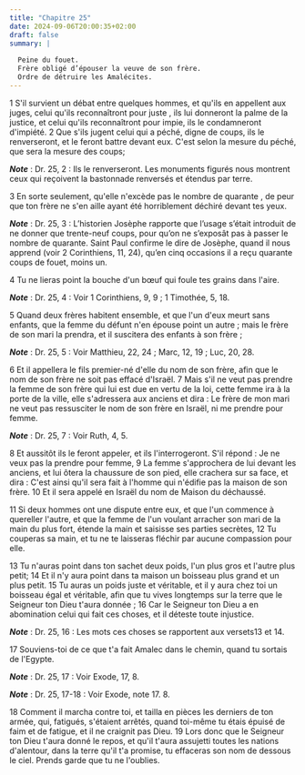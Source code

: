 ```yaml
---
title: "Chapitre 25"
date: 2024-09-06T20:00:35+02:00
draft: false
summary: |
  
  Peine du fouet.
  Frère obligé d’épouser la veuve de son frère.
  Ordre de détruire les Amalécites.
---
```



1 S'il survient un débat entre quelques hommes, et qu'ils en appellent aux juges, celui qu'ils reconnaîtront pour juste , ils lui donneront la palme de la justice, et celui qu'ils reconnaîtront pour impie, ils le condamneront d'impiété. 2 Que s'ils jugent celui qui a péché, digne de coups, ils le renverseront, et le feront battre devant eux. C'est selon la mesure du péché, que sera la mesure des coups;

***Note*** :  Dr. 25, 2 : Ils le renverseront. Les monuments figurés nous montrent ceux qui reçoivent la bastonnade renversés et étendus par terre.

3 En sorte seulement, qu'elle n'excède pas le nombre de quarante , de peur que ton frère ne s'en aille ayant été horriblement déchiré devant tes yeux.

***Note*** :  Dr. 25, 3 : L’historien Josèphe rapporte que l’usage s’était introduit de ne donner que trente-neuf coups, pour qu’on ne s’exposât pas à passer le nombre de quarante. Saint Paul confirme le dire de Josèphe, quand il nous apprend (voir 2 Corinthiens, 11, 24), qu’en cinq occasions il a reçu quarante coups de fouet, moins un.


4 Tu ne lieras point la bouche d'un bœuf qui foule tes grains dans l'aire.

***Note*** :  Dr. 25, 4 : Voir 1 Corinthiens, 9, 9 ; 1 Timothée, 5, 18.


5 Quand deux frères habitent ensemble, et que l'un d'eux meurt sans enfants, que la femme du défunt n'en épouse point un autre ; mais le frère de son mari la prendra, et il suscitera des enfants à son frère ;

***Note*** :  Dr. 25, 5 : Voir Matthieu, 22, 24 ; Marc, 12, 19 ; Luc, 20, 28.

6 Et il appellera le fils premier-né d'elle du nom de son frère, afin que le nom de son frère ne soit pas effacé d'Israël. 7 Mais s'il ne veut pas prendre la femme de son frère qui lui est due en vertu de la loi, cette femme ira à la porte de la ville, elle s'adressera aux anciens et dira : Le frère de mon mari ne veut pas ressusciter le nom de son frère en Israël, ni me prendre pour femme.

***Note*** :  Dr. 25, 7 : Voir Ruth, 4, 5.

8 Et aussitôt ils le feront appeler, et ils l'interrogeront. S'il répond : Je ne veux pas la prendre pour femme, 9 La femme s'approchera de lui devant les anciens, et lui ôtera la chaussure de son pied, elle crachera sur sa face, et dira : C'est ainsi qu'il sera fait à l'homme qui n'édifie pas la maison de son frère. 10 Et il sera appelé en Israël du nom de Maison du déchaussé.


11 Si deux hommes ont une dispute entre eux, et que l'un commence à quereller l'autre, et que la femme de l'un voulant arracher son mari de la main du plus fort, étende la main et saisisse ses parties secrètes, 12 Tu couperas sa main, et tu ne te laisseras fléchir par aucune compassion pour elle.


13 Tu n'auras point dans ton sachet deux poids, l'un plus gros et l'autre plus petit; 14 Et il n'y aura point dans ta maison un boisseau plus grand et un plus petit. 15 Tu auras un poids juste et véritable, et il y aura chez toi un boisseau égal et véritable, afin que tu vives longtemps sur la terre que le Seigneur ton Dieu t'aura donnée ; 16 Car le Seigneur ton Dieu a en abomination celui qui fait ces choses, et il déteste toute injustice.

***Note*** :  Dr. 25, 16 : Les mots ces choses se rapportent aux versets13 et 14.


17 Souviens-toi de ce que t'a fait Amalec dans le chemin, quand tu sortais de l'Egypte.

***Note*** :  Dr. 25, 17 : Voir Exode, 17, 8.

***Note*** :  Dr. 25, 17-18 : Voir Exode, note 17. 8.

18 Comment il marcha contre toi, et tailla en pièces les derniers de ton armée, qui, fatigués, s'étaient arrêtés, quand toi-même tu étais épuisé de faim et de fatigue, et il ne craignit pas Dieu. 19 Lors donc que le Seigneur ton Dieu t'aura donné le repos, et qu'il t'aura assujetti toutes les nations d'alentour, dans la terre qu'il t'a promise, tu effaceras son nom de dessous le ciel. Prends garde que tu ne l'oublies.

